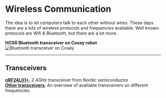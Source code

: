 # Wireless Communication

The idea is to let computers talk to each other without wires.
These days there are a lots of wireless protocols and frequencies available.
Well known protocols are Wifi & Bluetooth, but there are a lot more.

**HC08 Bluetooth transceiver on Cosey robot**
![Bluetooth transceiver on Cosey](https://user-images.githubusercontent.com/11397265/154851513-89f2aa56-e81e-4f08-8133-72f2d0fa27ec.jpg)  

   ***
   
## Transceivers

[**nRF24L01+**](nRf24L01+), 2.4GHz transceiver from Nordic semiconductor  
[**Other transceivers**](https://nl.aliexpress.com/premium/transceivers.html?trafficChannel=ppc&SearchText=transceivers&ltype=premium&SortType=price_asc&minPrice=1.5&maxPrice=12&page=1&groupsort=1&CatId=0), An overview of available transceivers on different frequencies.  

